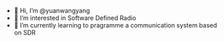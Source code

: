 - 👋 Hi, I’m @yuanwangyang
- 👀 I’m interested in Software Defined Radio
- 🌱 I’m currently learning to pragramme a communication system based on SDR


<!---
yuanwangyang/yuanwangyang is a ✨ special ✨ repository because its `README.md` (this file) appears on your GitHub profile.
You can click the Preview link to take a look at your changes.
--->
